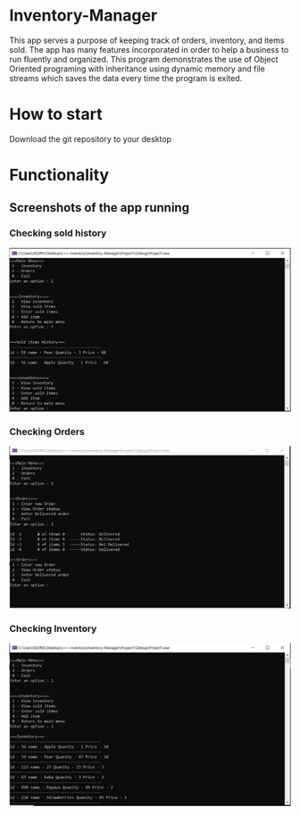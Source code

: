 # Inventory-Manager
This app serves a purpose of keeping track of orders, inventory, and items sold. The app has many features incorporated in order to help a business to run fluently and organized.
This program demonstrates the use of Object Oriented programing with inheritance using dynamic memory and file streams which saves the data every time the program is exited.
# How to start
Download the git repository to your desktop
# Functionality
## Screenshots of the app running
### Checking sold history
![SCREENSHOT](https://github.com/igorganch/Inventory-Manager/blob/master/Mainmenu.PNG)
### Checking Orders
![SCREENSHOT](https://github.com/igorganch/Inventory-Manager/blob/master/Orders.PNG)
### Checking Inventory
![SCREENSHOT](https://github.com/igorganch/Inventory-Manager/blob/master/Inventory.PNG)
